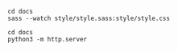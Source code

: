 ```
cd docs
sass --watch style/style.sass:style/style.css
```

```
cd docs
python3 -m http.server
```